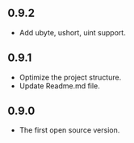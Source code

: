 ## 0.9.2

* Add ubyte, ushort, uint support.

## 0.9.1

* Optimize the project structure.
* Update Readme.md file.

## 0.9.0

* The first open source version.